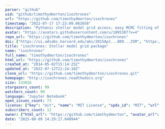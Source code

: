 ```yaml
---
parser: "github"
uid: "github/timothydmorton/isochrones"
url: "https://github.com/timothydmorton/isochrones"
timestamp: "2022-07-17 17:23:09.062658"
description: "Pythonic stellar model grid access; easy MCMC fitting of stellar properties"
avatar: "https://avatars.githubusercontent.com/u/1895387?v=4"
repo_url: "https://github.com/timothydmorton/isochrones"
doi: ["https://ui.adsabs.harvard.edu/abs/2015ApJ...809...25M", "https://ui.adsabs.harvard.edu/abs/2015ascl.soft03010M/abstract"]
title: "isochrones: Stellar model grid package"
name: "isochrones"
full_name: "timothydmorton/isochrones"
html_url: "https://github.com/timothydmorton/isochrones"
created_at: "2014-05-02T15:14:25Z"
updated_at: "2022-07-12T22:24:10Z"
clone_url: "https://github.com/timothydmorton/isochrones.git"
homepage: "http://isochrones.readthedocs.org"
size: 133016
stargazers_count: 99
watchers_count: 99
language: "Jupyter Notebook"
open_issues_count: 73
license: {"key": "mit", "name": "MIT License", "spdx_id": "MIT", "url": "https://api.github.com/licenses/mit", "node_id": "MDc6TGljZW5zZTEz"}
subscribers_count: 12
owner: {"html_url": "https://github.com/timothydmorton", "avatar_url": "https://avatars.githubusercontent.com/u/1895387?v=4", "login": "timothydmorton", "type": "User"}
date: "2025-08-09 14:29:17.040944"
---
```

